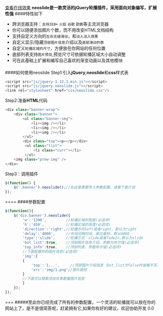 [查看在线效果](http://http://www.neove.cc/neoslide/test.html)
**neoslide是一款灵活的jQuery轮播插件，采用面向对象编写，扩展性强**
####特性如下 
* 跨浏览器支持：`支持IE8+` `火狐` `谷歌` `欧鹏`等主流浏览器
* 你可以随便添加图片个数，而不用改变HTML文档结构
* 支持自定义方向的`左右无缝滑动`，和`淡入淡入效果`
* 自定义显示/隐藏`顶部图片信息`介绍以及`底部滑动列表`
* 自定义`轮播区域的尺寸`，方便放在你网站的任何位置
* 底部列表支持`图片预览`,预览尺寸可依据轮播区域大小自动调整
* 可在此基础上扩展和编写自己喜欢的渐变动画以及其他模块

####
####如何使用neoslide
Step1:引入<strong>jQuery</strong>,<strong>neoslide</strong>和<strong>css</strong>样式表
```javascript
<script src="js/jquery-1.12.3.min.js"></script>
<script src="js/jquery.neoslide.js"></script>
<link rel="stylesheet" href="css/neoslide.css"/>
```
Step2:准备<strong>HTML</strong>代码
```javascript
<div class="banner-wrap">
    <div class="banner">
        <ul class="banner-img">
            <li><img /></li>
            <li><img /></li>
            <li><img /></li>
        </ul>       
        <div class="top"><p></p></div>
         <ul class="list">
             <li class="curr"></li>
         </ul>
    <img class="prew-img" />
</div>
```
Step3：调用插件

```javascript
$(function() {
    $('.banner').neoslide();//在这里需要传入参数配置，请看下面介绍
});
```

====
####参数配置
````javascript
$(function(){
    $('div.banner').neoslide({
        'w':'1390',         //轮播区域的宽度(必选项)
        'h':'450',          //轮播区域的高度(必选项)
        'direction':'right',//轮播方向left或者right，默认为right
        'delay':'4000',     //中间间隔时间，单位毫秒，默认4000
        'type':'slide',     //轮播方式：slide或者fadeIn,默认为slide
        'bot_list':true,    //顶部图片信息介绍，参数为布尔值(必选项)
        'top_info':true,    //顶部列表，参数布尔值(必选项)
        //下面配置你的图片信息(必选项)
        'img':[
        {
            'top':'1...',     //顶部图片介绍信息（bot_list为false时省略不写）
            'src':'img/1.png'//图片路径
        }
        //下面可以随意添加任意数量图片信息
        ]
    });
});
````

===
#####至此你已经完成了所有的参数配置，一个灵活的轮播就可以放在你的网站上了，是不是很简答呢，赶紧拥有它,如果你有好的建议，欢迎协助开发 0.0










